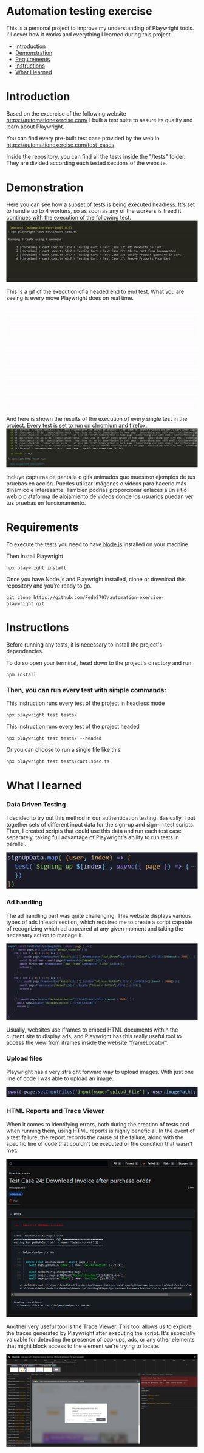 # Automation testing exercise

This is a personal project to improve my understanding of Playwright tools. I'll cover how it works and everything I learned during this project.


- [Introduction](#introduction-heading)
- [Demonstration](#second-heading)
- [Requirements](#third-heading)
- [Instructions](#forth-heading)
- [What I learned](#fifth-heading)
 
<a id="introduction-heading"></a>
# Introduction

Based on the excercise of the following website https://automationexercise.com/ I built a test suite to assure its quality and learn about Playwright. 

You can find every pre-built test case provided by the web in https://automationexercise.com/test_cases.

Inside the repository, you can find all the tests inside the "/tests" folder. They are divided according each tested sections of the website.

<a id="second-heading"></a>
# Demonstration

Here you can see how a subset of tests is being executed headless. It's set to handle up to 4 workers, so as soon as any of the workers is freed it continues with the execution of the following test.
![Execution gif](img/execution-gif.gif)

This is a gif of the execution of a headed end to end test. What you are seeing is every move Playwright does on real time.
![Headed execution gif](img/headed-execution.gif)

And here is shown the results of the execution of every single test in the project. Every test is set to run on chromium and firefox.
![Total execution results](img/total-execution-results.png)


Incluye capturas de pantalla o gifs animados que muestren ejemplos de tus pruebas en acción. Puedes utilizar imágenes o videos para hacerlo más dinámico e interesante. También podrías proporcionar enlaces a un sitio web o plataforma de alojamiento de videos donde los usuarios puedan ver tus pruebas en funcionamiento.

<a id="third-heading"></a>
# Requirements

To execute the tests you need to have [Node.js](https://nodejs.org/es) installed on your machine.

Then install Playwright
```
npx playwright install
```

Once you have Node.js and Playwright installed, clone or download this repository and you're ready to go.

```
git clone https://github.com/Fede2797/automation-exercise-playwright.git 
```

<a id="forth-heading"></a>
# Instructions

Before running any tests, it is necessary to install the project's dependencies. 

To do so open your terminal, head down to the project's directory and run:

```
npm install
```

### Then, you can run every test with simple commands:

This instruction runs every test of the project in headless mode
```
npx playwright test tests/
```

This instruction runs every test of the project headed
```
npx playwright test tests/ --headed
```

Or you can choose to run a single file like this:
```
npx playwright test tests/cart.spec.ts
```

<a id="fifth-heading"></a>
# What I learned

### Data Driven Testing
I decided to try out this method in our authentication testing. Basically, I put together sets of different input data for the sign-up and sign-in test scripts. Then, I created scripts that could use this data and run each test case separately, taking full advantage of Playwright's ability to run tests in parallel. 

![Code extract - Data Driven Test](img/data-driven.png)

### Ad handling
The ad handling part was quite challenging. This website displays various types of ads in each section, which required me to create a script capable of recognizing which ad appeared at any given moment and taking the necessary action to manage it. 

![Code extract - Ad Handling](img/ad-handling.png)

Usually, websites use iframes to embed HTML documents within the current site to display ads, and Playwright has this really useful tool to access the view from iframes inside the website "frameLocator".

### Upload files
Playwright has a very straight forward way to upload images. With just one line of code I was able to upload an image.

![Code extract - Upload files](img/upload-files.png)

### HTML Reports and Trace Viewer
When it comes to identifying errors, both during the creation of tests and when running them, using HTML reports is highly beneficial. In the event of a test failure, the report records the cause of the failure, along with the specific line of code that couldn't be executed or the condition that wasn't met.

![Report failing](img/report-fail.png)

Another very useful tool is the Trace Viewer. This tool allows us to explore the traces generated by Playwright after executing the script. It's especially valuable for detecting the presence of pop-ups, ads, or any other elements that might block access to the element we're trying to locate.

![Trace report failing](img/report-fail2.png)
